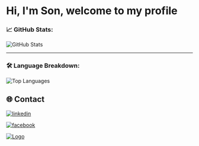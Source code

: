 
# Hi, I'm Son, welcome to my profile



### 📈 GitHub Stats:
![GitHub Stats](https://github-readme-stats.vercel.app/api?username=songitcode&show_icons=true&theme=radical)  

---

### 🛠 Language Breakdown:
![Top Languages](https://github-readme-stats.vercel.app/api/top-langs/?username=songitcode&layout=compact&theme=radical)



## 🌐 Contact
[![linkedin](https://img.shields.io/badge/linkedin-0A66C2?style=for-the-badge&logo=linkedin&logoColor=white)](https://www.linkedin.com/in/nguyenhoangson1606/)

[![facebook](https://img.shields.io/badge/facebook-1DA1F2?style=for-the-badge&logo=facebook&logoColor=white)](https://www.facebook.com/jason160604//)



[![Logo](https://media2.dev.to/dynamic/image/width=750,height=670,fit=cover,gravity=auto,format=auto/https%3A%2F%2Fdev-to-uploads.s3.amazonaws.com%2Fuploads%2Farticles%2Fyyuon2ppwe1zfbxhk5xj.png)](http://sondev.wuaze.com/)
